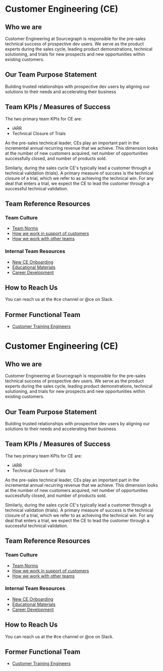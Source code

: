 # Customer Engineering (CE)

## Who we are

Customer Engineering at Sourcegraph is responsible for the pre-sales technical success of prospective dev users. We serve as the product experts during the sales cycle, leading product demonstrations, technical solutioning, and trials for new prospects and new opportunities within existing customers.

## Our Team Purpose Statement

Building trusted relationships with prospective dev users by aligning our solutions to their needs and accelerating their business

## Team KPIs / Measures of Success

The two primary team KPIs for CE are:

- iARR
- Technical Closure of Trials

As the pre-sales technical leader, CEs play an important part in the incremental annual recurring revenue that we achieve. This dimension looks at the number of new customers acquired, net number of opportunities successfully closed, and number of products sold.

Similarly, during the sales cycle CE's typically lead a customer through a technical validation (trials). A primary measure of success is the technical closure of a trial, which we refer to as achieving the technical win. For any deal that enters a trial, we expect the CE to lead the customer through a successful technical validation.

## Team Reference Resources

### Team Culture

- [Team Norms](team-culture/team-norms.md)
- [How we work in support of customers](team-culture/working-with-customers.md)
- [How we work with other teams](team-culture/index.md)

### Internal Team Resources

- [New CE Onboarding](onboarding/index.md)
- [Educational Materials](onboarding/education.md)
- [Career Development](career-growth/index.md)

## How to Reach Us

You can reach us at the #ce channel or @ce on Slack.

## Former Functional Team

- [Customer Training Engineers](cte/index.md)
# Customer Engineering (CE)

## Who we are

Customer Engineering at Sourcegraph is responsible for the pre-sales technical success of prospective dev users. We serve as the product experts during the sales cycle, leading product demonstrations, technical solutioning, and trials for new prospects and new opportunities within existing customers.

## Our Team Purpose Statement

Building trusted relationships with prospective dev users by aligning our solutions to their needs and accelerating their business

## Team KPIs / Measures of Success

The two primary team KPIs for CE are:
- iARR
- Technical Closure of Trials

As the pre-sales technical leader, CEs play an important part in the incremental annual recurring revenue that we achieve. This dimension looks at the number of new customers acquired, net number of opportunities successfully closed, and number of products sold.

Similarly, during the sales cycle CE's typically lead a customer through a technical validation (trials). A primary measure of success is the technical closure of a trial, which we refer to as achieving the technical win. For any deal that enters a trial, we expect the CE to lead the customer through a successful technical validation. 

## Team Reference Resources

### Team Culture

- [Team Norms](team-culture/team-norms.md)
- [How we work in support of customers](team-culture/working-with-customers.md)
- [How we work with other teams](team-culture/index.md)

### Internal Team Resources

- [New CE Onboarding](onboarding/index.md)
- [Educational Materials](onboarding/education.md)
- [Career Development](career-growth/index.md)

## How to Reach Us

You can reach us at the #ce channel or @ce on Slack.


## Former Functional Team

- [Customer Training Engineers](cte/index.md)
